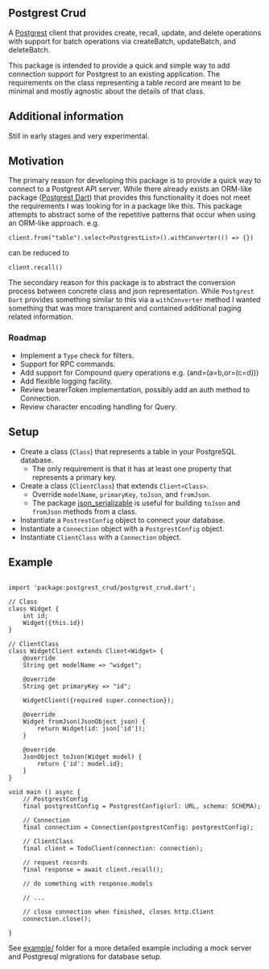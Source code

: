 ## Postgrest Crud

A [Postgrest](https://postgrest.org) client that provides create, recall, update, and delete operations with support for batch operations via createBatch, updateBatch, and deleteBatch.

This package is intended to provide a quick and simple way to add connection support for Postgrest to an existing application. The requirements on the class representing a table record are meant to be minimal and mostly agnostic about the details of that class.

## Additional information

Still in early stages and very experimental.

## Motivation

The primary reason for developing this package is to provide a quick way to connect to a Postgrest API server. While there already exists an ORM-like package ([Postgrest Dart](https://pub.dev/packages/postgrest)) that provides this functionality it does not meet the requirements I was looking for in a package like this. This package attempts to abstract some of the repetitive patterns that occur when using an ORM-like approach. e.g.

```
client.from("table").select<PostgrestList>().withConverter(() => {})
```

can be reduced to

```
client.recall()
```

The secondary reason for this package is to abstract the conversion process between concrete class and json representation. While `Postgrest Dart` provides something similar to this via a `withConverter` method I wanted something that was more transparent and contained additional paging related information.

### Roadmap

-   Implement a `Type` check for filters.
-   Support for RPC commands.
-   Add support for Compound query operations e.g. (and=(a=b,or=(c=d)))
-   Add flexible logging facility.
-   Review bearerToken implementation, possibly add an auth method to Connection.
-   Review character encoding handling for Query.

## Setup

-   Create a class (`Class`) that represents a table in your PostgreSQL database.
    -   The only requirement is that it has at least one property that represents a primary key.
-   Create a class (`ClientClass`) that extends `Client<Class>`.
    -   Override `modelName`, `primaryKey`, `toJson`, and `fromJson`.
    -   The package [json_serializable](https://pub.dev/packages/json_serializable) is useful for building `toJson` and `fromJson` methods from a class.
-   Instantiate a `PostrestConfig` object to connect your database.
-   Instantiate a `Connection` object with a `PostgrestConfig` object.
-   Instantiate `ClientClass` with a `Connection` object.

## Example

```

import 'package:postgrest_crud/postgrest_crud.dart';

// Class
class Widget {
    int id;
    Widget({this.id})
}

// ClientClass
class WidgetClient extends Client<Widget> {
    @override
    String get modelName => "widget";

    @override
    String get primaryKey => "id";

    WidgetClient({required super.connection});

    @override
    Widget fromJson(JsonObject json) {
        return Widget(id: json['id']);
    }

    @override
    JsonObject toJson(Widget model) {
        return {'id': model.id};
    }
}

void main () async {
    // PostgrestConfig
    final postgrestConfig = PostgrestConfig(url: URL, schema: SCHEMA);

    // Connection
    final connection = Connection(postgrestConfig: postgrestConfig);

    // ClientClass
    final client = TodoClient(connection: connection);

    // request records
    final response = await client.recall();

    // do something with response.models

    // ...

    // close connection when finished, closes http.Client
    connection.close();

}

```

See [example/](tree/main/example) folder for a more detailed example including a mock server and Postgresql migrations for database setup.
